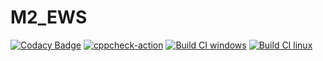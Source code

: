# M2_EWS
[![Codacy Badge](https://app.codacy.com/project/badge/Grade/df20370c248c43fd95e5c4bf915d3236)](https://www.codacy.com/gh/nidhichawla1/M2_EWS/dashboard?utm_source=github.com&amp;utm_medium=referral&amp;utm_content=nidhichawla1/M2_EWS&amp;utm_campaign=Badge_Grade)
[![cppcheck-action](https://github.com/nidhichawla1/M2_EWS/actions/workflows/Cppcheck.yml/badge.svg)](https://github.com/nidhichawla1/M2_EWS/actions/workflows/Cppcheck.yml)
[![Build CI windows](https://github.com/nidhichawla1/M2_EWS/actions/workflows/Build_windows.yml/badge.svg)](https://github.com/nidhichawla1/M2_EWS/actions/workflows/Build_windows.yml)
[![Build CI linux](https://github.com/nidhichawla1/M2_EWS/actions/workflows/Build_linux.yml/badge.svg)](https://github.com/nidhichawla1/M2_EWS/actions/workflows/Build_linux.yml)
